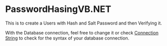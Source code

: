 # PasswordHasingVB.NET
This is to create a Users with Hash and Salt Password and then Verifying it.

With the Database connection, feel free to change it or check <a href="https://www.connectionstrings.com/">Connection String</a> to check for the syntax of your database connection.


